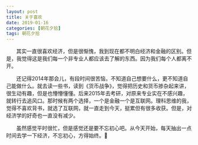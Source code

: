 ```yaml
---
layout: post
title: 关于喜欢 
date: 2019-01-16
categories: [朝花夕拾]
tags: 朝花夕拾
---
```

&#160; &#160; &#160; &#160;其实一直很喜欢经济，但是很惭愧，我到现在都不明白经济和金融的区别。但是，我觉得这是我们每一个非专业人都应该去了解的东西。因为我们每个人都离不开。

&#160; &#160; &#160; &#160;还记得2014年那会儿，有段时间很苦恼，不知道自己想要什么，更不知道自己能做什么。就去读一些书，读到《货币战争》，觉得把历史和货币掺杂起来讲，很生动有趣，但是也懵懵懂懂。后来2015年去考研，对原来专业实在不感兴趣，就转行去追风口。那时候有两个选择，一个是金融一个是互联网。理科思维的我，觉得不喜欢背书，就选了互联网，就一直走到今天，挺累但有很多收获。但是，对经济学的好奇也一直没有减少。

&#160; &#160; &#160; &#160;虽然感觉平时很忙，但是感觉还是要不忘初心吧。从今天开始，每天抽出一点时间去学一下经济，不忘初心，方得始终。💪





